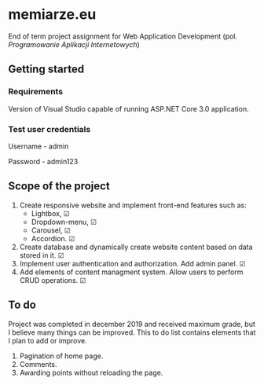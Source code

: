 # memiarze<span></span>.eu

End of term project assignment for Web Application Development (pol. *Programowanie Aplikacji Internetowych*)

## Getting started

### Requirements

Version of Visual Studio capable of running ASP.NET Core 3.0 application.

### Test user credentials

Username - admin

Password - admin123


## Scope of the project

1. Create responsive website and implement front-end features such as:
	* Lightbox, &#x2611;
	* Dropdown-menu, &#x2611;
	* Carousel, &#x2611;
	* Accordion. &#x2611;
2. Create database and dynamically create website content based on data stored in it. &#x2611;
3. Implement user authentication and authorization. Add  admin panel. &#x2611;
4. Add elements of content managment system. Allow users to perform CRUD operations. &#x2611;

## To do

Project was completed in december 2019 and received maximum grade, but I believe many things can be improved. This to do list contains elements that I plan to add or improve.
1. Pagination of home page.
2. Comments.
3. Awarding points without reloading the page.
